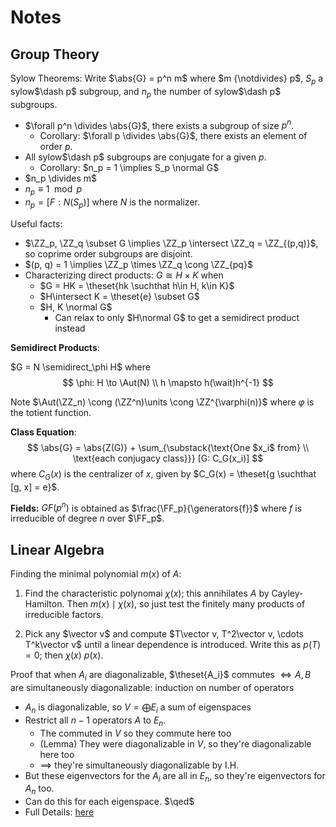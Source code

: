 # Notes

## Group Theory

Sylow Theorems: Write $\abs{G} = p^n m$ where $m {\notdivides} p$, $S_p$ a sylow$\dash p$ subgroup, and $n_p$ the number of sylow$\dash p$ subgroups.

- $\forall p^n \divides \abs{G}$, there exists a subgroup of size $p^n$.
  - Corollary: $\forall p \divides \abs{G}$, there exists an element of order $p$.
- All sylow$\dash p$ subgroups are conjugate for a given $p$.
  - Corollary: $n_p = 1 \implies S_p \normal G$
- $n_p \divides m$
- $n_p \equiv 1 \mod p$
- $n_p = [F : N(S_p)]$ where $N$ is the normalizer.

Useful facts: 

  - $\ZZ_p, \ZZ_q \subset G \implies \ZZ_p \intersect \ZZ_q = \ZZ_{(p,q)}$, so coprime order subgroups are disjoint.
  - $(p, q) = 1 \implies \ZZ_p \times \ZZ_q \cong \ZZ_{pq}$
  - Characterizing direct products: $G \cong H \times K$ when
    - $G = HK = \theset{hk \suchthat h\in H, k\in K}$
    - $H\intersect K = \theset{e} \subset G$
    - $H, K \normal G$
      - Can relax to only $H\normal G$ to get a semidirect product instead
  
**Semidirect Products**:

$G = N \semidirect_\phi H$ where 
$$
\phi: H \to \Aut(N) \\
h \mapsto h(\wait)h^{-1}
$$

Note $\Aut(\ZZ_n) \cong (\ZZ^n)\units \cong \ZZ^{\varphi(n)}$ where $\varphi$ is the totient function.

**Class Equation**:
$$
\abs{G} = \abs{Z(G)} + \sum_{\substack{\text{One $x_i$ from} \\ \text{each conjugacy class}}} [G: C_G(x_i)]
$$
where $C_G(x)$ is the centralizer of $x$, given by $C_G(x) = \theset{g \suchthat [g, x] = e}$.

**Fields:**
$GF(p^n)$ is obtained as $\frac{\FF_p}{\generators{f}}$ where $f$ is irreducible of degree $n$ over $\FF_p$.

## Linear Algebra

Finding the minimal polynomial $m(x)$ of $A$:

1. Find the characteristic polynomai $\chi(x)$; this annihilates $A$ by Cayley-Hamilton. Then $m(x) \mid \chi(x)$, so just test the finitely many products of irreducible factors.

2. Pick any $\vector v$ and compute $T\vector v, T^2\vector v, \cdots T^k\vector v$ until a linear dependence is introduced. Write this as $p(T) = 0$; then $\chi(x) \ p(x)$. 

Proof that when $A_i$ are diagonalizable, $\theset{A_i}$ commutes $\iff A,B$ are simultaneously diagonalizable: induction on number of operators

  - $A_n$ is diagonalizable, so $V = \bigoplus E_i$ a sum of eigenspaces
  - Restrict all $n-1$ operators $A$ to $E_n$. 
    - The commuted in $V$ so they commute here too
    - (Lemma) They were diagonalizable in $V$, so they're diagonalizable here too
    - $\implies$ they're simultaneously diagonalizable by I.H.
  - But these eigenvectors for the $A_i$ are all in $E_n$, so they're eigenvectors for $A_n$ too.
  - Can do this for each eigenspace. $\qed$
  - Full Details: [here](https://kconrad.math.uconn.edu/blurbs/linmultialg/minpolyandappns.pdf#page=9)